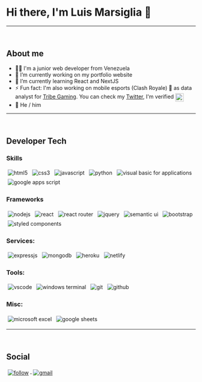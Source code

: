 # Hi there, I'm Luis Marsiglia 👋

---
<br />

## About me
- 👨‍💻 I'm a junior web developer from Venezuela
- 🔭 I’m currently working on my portfolio website
- 🌱 I’m currently learning React and NextJS
- ⚡ Fun fact: I'm also working on mobile esports (Clash Royale) 📱 as data analyst for [Tribe Gaming](https://twitter.com/tribegaming). You can check my [Twitter](https://twitter.com/marsigliaCR), I'm verified <img src="https://upload.wikimedia.org/wikipedia/commons/thumb/e/e4/Twitter_Verified_Badge.svg/512px-Twitter_Verified_Badge.svg.png" alt="html" style="vertical-align:top" width="22px">
- 🧑 He / him

---
<br />

## Developer Tech

### Skills
<p align="left">
  <img src="https://img.shields.io/badge/HTML5-E34F26?style=flat&logo=html5&logoColor=white" alt="html5" style="vertical-align:top; margin:4px">
  <img src="https://img.shields.io/badge/CSS3-1572B6?&style=flat&logo=css3&logoColor=white" alt="css3" style="vertical-align:top; margin:4px">
  <img src="https://img.shields.io/badge/JavaScript-F7DF1E?style=flat&logo=javascript&logoColor=black" alt="javascript" style="vertical-align:top; margin:4px">
  <img src="https://img.shields.io/badge/Python-3776AB?style=flat&logo=python&logoColor=white" alt="python" style="vertical-align:top; margin:4px">
  <img src="https://img.shields.io/badge/Visual_Basic_for_Applications-6483c0?style=flat&logo=python&logoColor=white" alt="visual basic for applications" style="vertical-align:top; margin:4px">
  <img src="https://img.shields.io/badge/Google_Apps_Script-4285F4?style=flat&logo=python&logoColor=white" alt="google apps script" style="vertical-align:top; margin:4px">
</p>

### Frameworks
<p align="left">
  <img src="https://img.shields.io/badge/Node.js-43853D?style=flat&logo=node.js&logoColor=white" alt="nodejs" style="vertical-align:top; margin:4px">
  <img src="https://img.shields.io/badge/React-20232A?style=flat&logo=react&logoColor=61DAFB" alt="react" style="vertical-align:top; margin:4px">
  <img src="https://img.shields.io/badge/React_Router-CA4245?style=flat&logo=react-router&logoColor=white" alt="react router" style="vertical-align:top; margin:4px">
  <img src="https://img.shields.io/badge/jQuery-0769AD?style=flat&logo=jquery&logoColor=white" alt="jquery" style="vertical-align:top; margin:4px">
  <img src="https://img.shields.io/badge/React_Semantic_UI-35BDB2?style=flat&logo=semanticuireact&logoColor=white" alt="semantic ui" style="vertical-align:top; margin:4px">
  <img src="https://img.shields.io/badge/Bootstrap-7952B3?style=flat&logo=bootstrap&logoColor=white" alt="bootstrap" style="vertical-align:top; margin:4px">
  <!-- <img src="https://img.shields.io/badge/Next.js-000000?style=flat&logo=next.js&logoColor=white" alt="next js" style="vertical-align:top; margin:4px"> -->
  <img src="https://img.shields.io/badge/styled_components-DB7093?style=flat&logo=bootstrap&logoColor=white" alt="styled components" style="vertical-align:top; margin:4px">
  <!-- <img src="https://img.shields.io/badge/Material--UI-0081CB?style=flat&logo=material-ui&logoColor=white" alt="material ui" style="vertical-align:top; margin:4px"> -->
  <!-- <img src="https://img.shields.io/badge/Tailwind_CSS-38B2AC?style=flat&logo=tailwind-css&logoColor=white" alt="tailwind css" style="vertical-align:top; margin:4px"> -->
</p>


### Services:
<p align="left">
  <img src="https://img.shields.io/badge/Express.js-404D59?style=flat" alt="expressjs" style="vertical-align:top; margin:4px">
  <!-- <img src="https://img.shields.io/badge/Redux-593D88?style=flat&logo=redux&logoColor=white" alt="redux" style="vertical-align:top; margin:4px"> -->
  <img src="https://img.shields.io/badge/MongoDB-47A248?style=flat&logo=mongodb&logoColor=white" alt="mongodb" style="vertical-align:top; margin:4px">
  <img src="https://img.shields.io/badge/Heroku-430098?style=flat&logo=heroku&logoColor=white" alt="heroku" style="vertical-align:top; margin:4px">
  <img src="https://img.shields.io/badge/Netlify-00C7B7?style=flat&logo=netlify&logoColor=white" alt="netlify" style="vertical-align:top; margin:4px">
</p>

### Tools:
<p align="left">
  <img src="https://img.shields.io/badge/Visual_Studio_Code-007ACC
?style=flat&logo=visualstudiocode&logoColor=white" alt="vscode" style="vertical-align:top; margin:4px">
  <img src="https://img.shields.io/badge/Terminal-4D4D4D?style=flat&logo=windows-terminal&logoColor=white" alt="windows terminal" style="vertical-align:top; margin:4px">
  <img src="https://img.shields.io/badge/Git-F05032?style=flat&logo=git&logoColor=white" alt="git" style="vertical-align:top; margin:4px">
  <img src="https://img.shields.io/badge/Github-181717?style=flat&logo=github&logoColor=white" alt="github" style="vertical-align:top; margin:4px">
</p>

### Misc:
<p align="left">
  <img src="https://img.shields.io/badge/Microsoft_Excel-217346?style=flat&logo=microsoft-excel&logoColor=white" alt="microsoft excel" style="vertical-align:top; margin:4px">
  <img src="https://img.shields.io/badge/Google_Sheets-34A853?style=flat&logo=google-sheets&logoColor=white" alt="google sheets" style="vertical-align:top; margin:4px">
</p>


---
<br />

## Social 
<p align="left">
  <!-- <a href="https://twitter.com/marsigliacr">
    <img src="https://img.shields.io/badge/Twitter-1DA1F2?style=flat&logo=twitter&logoColor=white" alt="twitter" style="vertical-align:top; margin:4px">
  </a> -->

  <!-- [![Twitter Follow](https://img.shields.io/twitter/follow/marsigliacr?color=1DA1F2&logo=twitter&style=flat)](https://twitter.com/intent/follow?original_referer=https%3A%2F%2Fgithub.com%2Fmarsigliadev&screen_name=marsigliacr) -->
  
  <a href="https://twitter.com/intent/follow?original_referer=https%3A%2F%2Fgithub.com%2Fmarsigliadev&screen_name=marsigliacr">
    <img src="https://img.shields.io/twitter/follow/marsigliacr?label=Follow&color=1DA1F2&logo=twitter&style=flat" alt="follow" style="vertical-align:top; margin:4px">
  </a>

  <a href="mailto:marsiglia.business@gmail.com">
    <img src="https://img.shields.io/badge/Gmail-D14836?style=flat&logo=gmail&logoColor=white" alt="gmail" style="vertical-align:top; margin:4px">
  </a>
  
  <!-- <a href="https://www.instagram.com/marsigliah">
    <img src="https://img.shields.io/badge/Instagram-E4405F?style=flat&logo=instagram&logoColor=white" alt="instagram" style="vertical-align:top; margin:4px">
  </a> -->
  <!-- <a href="https://www.linkedin.com/in/marsigliadev/">
    <img src="https://img.shields.io/badge/LinkedIn-0077B5?style=flat&logo=linkedin&logoColor=white" style="vertical-align:top; margin:4px">
  </a> -->
  <!-- <a href="[#](https://stackoverflow.com/users/16011210/marsidev)">
    <img src="https://img.shields.io/badge/Stack_Overflow-FE7A16?style=flat&logo=stack-overflow&logoColor=white" alt="stackoverflow" style="vertical-align:top; margin:4px">
  </a> -->

  <!-- [![Website](https://img.shields.io/website-up-down-green-red/http/my-website-url.com.svg)][website-url] -->
  <!-- [![Website](https://img.shields.io/website?label=my-website-name.com&style=flat&url=https%3A%2F%2Fcodestackr.com)][website-url] -->

</p>

<br />
<br />

[website-url]: https://my-website-url.com
[twitter]: https://twitter.com/marsigliacr
<!-- [youtube]: https://youtube.com/marsiglia -->
<!-- [instagram]: https://instagram.com/marsigliah -->
<!-- [linkedin]: https://linkedin.com/in/marsiglia -->
<!-- https://simpleicons.org -->
<!-- https://img.shields.io/ -->